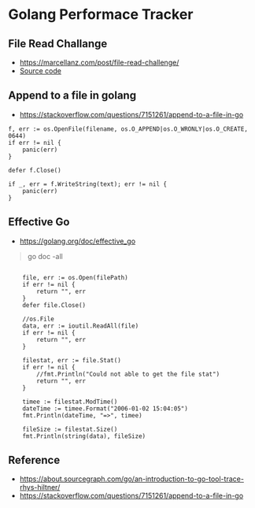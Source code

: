 # Golang Performace Tracker


## File Read Challange
* https://marcellanz.com/post/file-read-challenge/
* [Source code](https://github.com/marcellanz/file-read-challenge-go/blob/master/rev4/readfile4.go)

## Append to a file in golang
* https://stackoverflow.com/questions/7151261/append-to-a-file-in-go

```golang
f, err := os.OpenFile(filename, os.O_APPEND|os.O_WRONLY|os.O_CREATE, 0644)
if err != nil {
    panic(err)
}

defer f.Close()

if _, err = f.WriteString(text); err != nil {
    panic(err)
}

```

## Effective Go
* https://golang.org/doc/effective_go

> go doc -all

```golang

	file, err := os.Open(filePath)
	if err != nil {
		return "", err
	}
	defer file.Close()

	//os.File
	data, err := ioutil.ReadAll(file)
	if err != nil {
		return "", err
	}

	filestat, err := file.Stat()
	if err != nil {
		//fmt.Println("Could not able to get the file stat")
		return "", err
	}

	timee := filestat.ModTime()
	dateTime := timee.Format("2006-01-02 15:04:05")
	fmt.Println(dateTime, "=>", timee)

	fileSize := filestat.Size()
	fmt.Println(string(data), fileSize)
```

## Reference
* https://about.sourcegraph.com/go/an-introduction-to-go-tool-trace-rhys-hiltner/
* https://stackoverflow.com/questions/7151261/append-to-a-file-in-go
